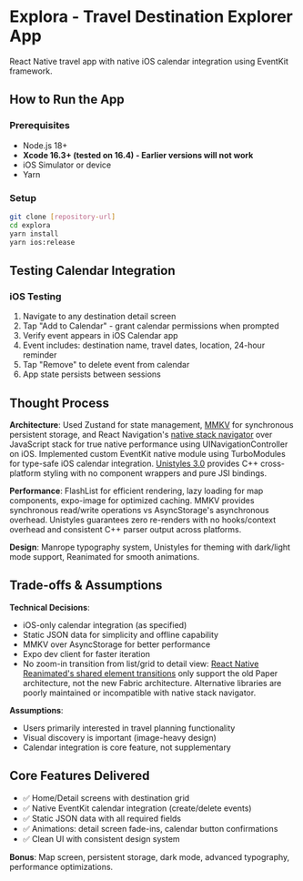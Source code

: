 # Explora - Travel Destination Explorer App

React Native travel app with native iOS calendar integration using EventKit framework.

## How to Run the App

### Prerequisites
- Node.js 18+
- **Xcode 16.3+ (tested on 16.4) - Earlier versions will not work**
- iOS Simulator or device
- Yarn

### Setup
```bash
git clone [repository-url]
cd explora
yarn install
yarn ios:release
```

## Testing Calendar Integration

### iOS Testing
1. Navigate to any destination detail screen
2. Tap "Add to Calendar" - grant calendar permissions when prompted
3. Verify event appears in iOS Calendar app
4. Event includes: destination name, travel dates, location, 24-hour reminder
5. Tap "Remove" to delete event from calendar
6. App state persists between sessions

## Thought Process

**Architecture**: Used Zustand for state management, [MMKV](https://github.com/mrousavy/react-native-mmkv) for synchronous persistent storage, and React Navigation's [native stack navigator](https://reactnavigation.org/docs/native-stack-navigator/) over JavaScript stack for true native performance using UINavigationController on iOS. Implemented custom EventKit native module using TurboModules for type-safe iOS calendar integration. [Unistyles 3.0](https://www.unistyl.es/v3/start/introduction) provides C++ cross-platform styling with no component wrappers and pure JSI bindings.

**Performance**: FlashList for efficient rendering, lazy loading for map components, expo-image for optimized caching. MMKV provides synchronous read/write operations vs AsyncStorage's asynchronous overhead. Unistyles guarantees zero re-renders with no hooks/context overhead and consistent C++ parser output across platforms.

**Design**: Manrope typography system, Unistyles for theming with dark/light mode support, Reanimated for smooth animations.

## Trade-offs & Assumptions

**Technical Decisions**:
- iOS-only calendar integration (as specified)
- Static JSON data for simplicity and offline capability  
- MMKV over AsyncStorage for better performance
- Expo dev client for faster iteration
- No zoom-in transition from list/grid to detail view: [React Native Reanimated's shared element transitions](https://docs.swmansion.com/react-native-reanimated/docs/shared-element-transitions/overview/#remarks) only support the old Paper architecture, not the new Fabric architecture. Alternative libraries are poorly maintained or incompatible with native stack navigator.

**Assumptions**:
- Users primarily interested in travel planning functionality
- Visual discovery is important (image-heavy design)
- Calendar integration is core feature, not supplementary

## Core Features Delivered

- ✅ Home/Detail screens with destination grid
- ✅ Native EventKit calendar integration (create/delete events)
- ✅ Static JSON data with all required fields
- ✅ Animations: detail screen fade-ins, calendar button confirmations
- ✅ Clean UI with consistent design system

**Bonus**: Map screen, persistent storage, dark mode, advanced typography, performance optimizations.